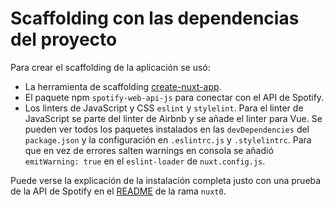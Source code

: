 # Scaffolding con las dependencias del proyecto

Para crear el scaffolding de la aplicación se usó:

- La herramienta de scaffolding [create-nuxt-app](https://github.com/nuxt/create-nuxt-app).
- El paquete npm `spotify-web-api-js` para conectar con el API de Spotify. 
- Los linters de JavaScript y CSS `eslint` y `stylelint`. Para el linter de JavaScript se parte del linter de Airbnb y se añade el linter para Vue. Se pueden ver todos los paquetes instalados en las `devDependencies` del `package.json` y la configuración en `.eslintrc.js` y `.stylelintrc`. Para que en vez de errores salten warnings en consola se añadió `emitWarning: true` en el `eslint-loader` de `nuxt.config.js`.

Puede verse la explicación de la instalación completa justo con una prueba de la API de Spotify en el [README](https://github.com/cristinafsanz/taller-nuxt/blob/nuxt0/README.md) de la rama `nuxt0`.